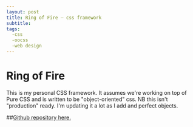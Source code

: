 ```yaml
---
layout: post
title: Ring of Fire – css framework
subtitle:
tags:
  -css
  -oocss
  -web design
---
```


# Ring of Fire

This is my personal CSS framework. It assumes we're working on top of Pure CSS and is written to be "object-oriented" css. NB this isn't "production" ready. I'm updating it a lot as I add and perfect objects.

##[Github repository here.](https://github.com/johnmccartin/ring-of-fire)


